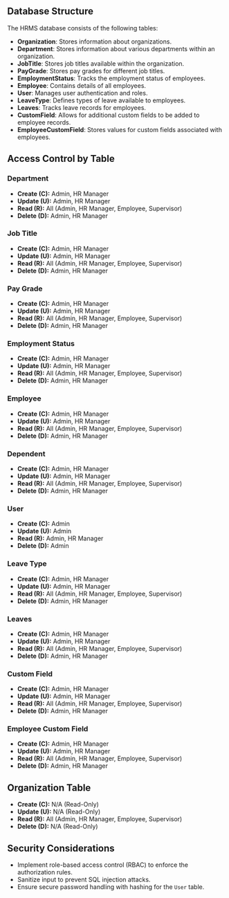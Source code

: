 ## Database Structure

The HRMS database consists of the following tables:

- **Organization**: Stores information about organizations.
- **Department**: Stores information about various departments within an organization.
- **JobTitle**: Stores job titles available within the organization.
- **PayGrade**: Stores pay grades for different job titles.
- **EmploymentStatus**: Tracks the employment status of employees.
- **Employee**: Contains details of all employees.
- **User**: Manages user authentication and roles.
- **LeaveType**: Defines types of leave available to employees.
- **Leaves**: Tracks leave records for employees.
- **CustomField**: Allows for additional custom fields to be added to employee records.
- **EmployeeCustomField**: Stores values for custom fields associated with employees.

## Access Control by Table

### Department
- **Create (C):** Admin, HR Manager
- **Update (U):** Admin, HR Manager
- **Read (R):** All (Admin, HR Manager, Employee, Supervisor)
- **Delete (D):** Admin, HR Manager

### Job Title
- **Create (C):** Admin, HR Manager
- **Update (U):** Admin, HR Manager
- **Read (R):** All (Admin, HR Manager, Employee, Supervisor)
- **Delete (D):** Admin, HR Manager

### Pay Grade
- **Create (C):** Admin, HR Manager
- **Update (U):** Admin, HR Manager
- **Read (R):** All (Admin, HR Manager, Employee, Supervisor)
- **Delete (D):** Admin, HR Manager

### Employment Status
- **Create (C):** Admin, HR Manager
- **Update (U):** Admin, HR Manager
- **Read (R):** All (Admin, HR Manager, Employee, Supervisor)
- **Delete (D):** Admin, HR Manager

### Employee
- **Create (C):** Admin, HR Manager
- **Update (U):** Admin, HR Manager
- **Read (R):** All (Admin, HR Manager, Employee, Supervisor)
- **Delete (D):** Admin, HR Manager

### Dependent
- **Create (C):** Admin, HR Manager
- **Update (U):** Admin, HR Manager
- **Read (R):** All (Admin, HR Manager, Employee, Supervisor)
- **Delete (D):** Admin, HR Manager

### User
- **Create (C):** Admin
- **Update (U):** Admin
- **Read (R):** Admin, HR Manager
- **Delete (D):** Admin

### Leave Type
- **Create (C):** Admin, HR Manager
- **Update (U):** Admin, HR Manager
- **Read (R):** All (Admin, HR Manager, Employee, Supervisor)
- **Delete (D):** Admin, HR Manager

### Leaves
- **Create (C):** Admin, HR Manager
- **Update (U):** Admin, HR Manager
- **Read (R):** All (Admin, HR Manager, Employee, Supervisor)
- **Delete (D):** Admin, HR Manager

### Custom Field
- **Create (C):** Admin, HR Manager
- **Update (U):** Admin, HR Manager
- **Read (R):** All (Admin, HR Manager, Employee, Supervisor)
- **Delete (D):** Admin, HR Manager

### Employee Custom Field
- **Create (C):** Admin, HR Manager
- **Update (U):** Admin, HR Manager
- **Read (R):** All (Admin, HR Manager, Employee, Supervisor)
- **Delete (D):** Admin, HR Manager

## Organization Table
- **Create (C):** N/A (Read-Only)
- **Update (U):** N/A (Read-Only)
- **Read (R):** All (Admin, HR Manager, Employee, Supervisor)
- **Delete (D):** N/A (Read-Only)

## Security Considerations
- Implement role-based access control (RBAC) to enforce the authorization rules.
- Sanitize input to prevent SQL injection attacks.
- Ensure secure password handling with hashing for the `User` table.
